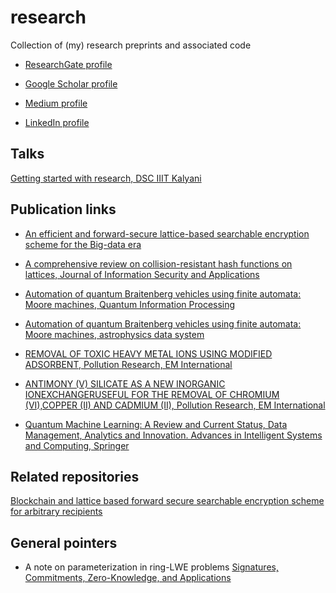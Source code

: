 # research
Collection of (my) research preprints and associated code

- [ResearchGate profile](https://www.researchgate.net/profile/Nimish_Mishra)

- [Google Scholar profile](https://scholar.google.com/citations?user=LWFyS-gAAAAJ&hl=en&authuser=1)

- [Medium profile](https://medium.com/@neelam.nimish)

- [LinkedIn profile](https://www.linkedin.com/in/nimish-mishra-2ab313106/)

## Talks

[Getting started with research, DSC IIIT Kalyani](https://youtu.be/e2EY_3GA9-A?t=773)

## Publication links

- [An efficient and forward-secure lattice-based searchable encryption scheme for the Big-data era](https://www.sciencedirect.com/science/article/abs/pii/S004579062100478X?dgcid=author)

- [A comprehensive review on collision-resistant hash functions on lattices, Journal of Information Security and Applications](https://www.sciencedirect.com/science/article/abs/pii/S2214212621000296)

- [Automation of quantum Braitenberg vehicles using finite automata: Moore machines, Quantum Information Processing](https://link.springer.com/article/10.1007/s11128-019-2512-2)

- [Automation of quantum Braitenberg vehicles using finite automata: Moore machines, astrophysics data system](https://ui.adsabs.harvard.edu/abs/2019QuIP...19...17M/abstract)

- [REMOVAL OF TOXIC HEAVY METAL IONS USING MODIFIED ADSORBENT, Pollution Research, EM International](http://www.envirobiotechjournals.com/article_abstract.php?aid=8650&iid=248&jid=4)

- [ANTIMONY (V) SILICATE AS A NEW INORGANIC IONEXCHANGERUSEFUL FOR THE REMOVAL OF CHROMIUM (VI),COPPER (II) AND CADMIUM (II), Pollution Research, EM International](http://www.envirobiotechjournals.com/article_abstract.php?aid=8207&iid=239&jid=4)

- [Quantum Machine Learning: A Review and Current Status, Data Management, Analytics and Innovation. Advances in Intelligent Systems and Computing, Springer](https://link.springer.com/chapter/10.1007%2F978-981-15-5619-7_8)


## Related repositories

[Blockchain and lattice based forward secure searchable encryption scheme for arbitrary recipients](https://github.com/sbis04/mediblock)

## General pointers

- A note on parameterization in ring-LWE problems [Signatures, Commitments, Zero-Knowledge, and Applications](https://www.youtube.com/watch?v=N5nKGtugxYY&t=30s) 

